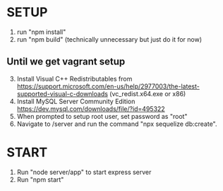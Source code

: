 # SETUP

1) run "npm install"
2) run "npm build" (technically unnecessary but just do it for now)

## Until we get vagrant setup
3) Install Visual C++ Redistributables from https://support.microsoft.com/en-us/help/2977003/the-latest-supported-visual-c-downloads (vc_redist.x64.exe or x86)
4) Install MySQL Server Community Edition https://dev.mysql.com/downloads/file/?id=495322
5) When prompted to setup root user, set password as "root"
6) Navigate to /server and run the command "npx sequelize db:create".

# START
1) Run "node server/app" to start express server
2) Run "npm start"
